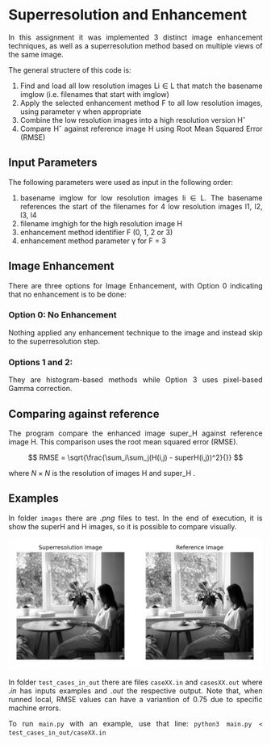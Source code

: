 # Superresolution and Enhancement

<div align="justify" >

In this assignment it was implemented 3 distinct image enhancement techniques, as
well as a superresolution method based on multiple views of the same image.

The general structere of this code is:

1. Find and load all low resolution images Li ∈ L that match the basename imglow
(i.e. filenames that start with imglow)
2. Apply the selected enhancement method F to all low resolution images, using
parameter γ when appropriate
3. Combine the low resolution images into a high resolution version Hˆ
4. Compare Hˆ against reference image H using Root Mean Squared Error (RMSE)

## Input Parameters

The following parameters were used as input in the following order:

1. basename imglow for low resolution images li ∈ L. The basename references the
start of the filenames for 4 low resolution images l1, l2, l3, l4
2. filename imghigh for the high resolution image H
3. enhancement method identifier F (0, 1, 2 or 3)
4. enhancement method parameter γ for F = 3

## Image Enhancement

There are three options for Image Enhancement, with Option 0 indicating that
no enhancement is to be done:

### Option 0: No Enhancement
Nothing applied any enhancement technique to the image
and instead skip to the superresolution step.

### Options 1 and 2:
They are histogram-based methods while Option 3 uses pixel-based Gamma
correction.

## Comparing against reference

The program compare the enhanced image super_H against reference image H. This
comparison uses the root mean squared error (RMSE).

$$ RMSE = \sqrt{\frac{\sum_i\sum_j(H(i,j) - superH(i,j))^2}{}} $$

where $`N × N`$ is the resolution of images H and super_H .

## Examples

In folder `images` there are _.png_ files to test. In the end of execution, it is
show the superH and H images, so it is possible to compare visually.

![Execution Example](Example.png)

In folder `test_cases_in_out` there are files `caseXX.in` and `casesXX.out` where 
_.in_ has inputs examples and _.out_ the respective output. Note that, when runned
local, RMSE values can have a variantion of 0.75 due to specific machine errors.

To run `main.py` with an example, use that line: `python3 main.py < test_cases_in_out/caseXX.in`
